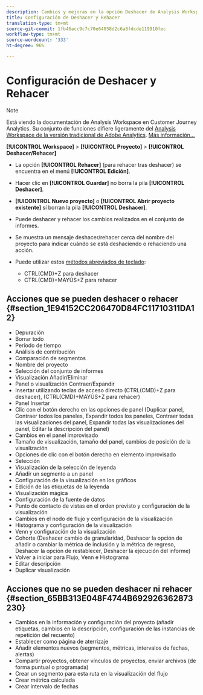 ```yaml
---
description: Cambios y mejoras en la opción Deshacer de Analysis Workspace
title: Configuración de Deshacer y Rehacer
translation-type: tm+mt
source-git-commit: 1fb46acc9c7c70e64058d2c6a8fdcde119910fec
workflow-type: tm+mt
source-wordcount: '333'
ht-degree: 96%

---
```



# Configuración de Deshacer y Rehacer

>[!NOTE]
>
>Está viendo la documentación de Analysis Workspace en Customer Journey Analytics. Su conjunto de funciones difiere ligeramente del [Analysis Workspace de la versión tradicional de Adobe Analytics](https://docs.adobe.com/content/help/es-ES/analytics/analyze/analysis-workspace/home.html). [Más información...](/help/getting-started/cja-aa.md)

**[!UICONTROL Workspace]** > **[!UICONTROL Proyecto]** > **[!UICONTROL Deshacer/Rehacer]**

* La opción **[!UICONTROL Rehacer]** (para rehacer tras deshacer) se encuentra en el menú **[!UICONTROL Edición]**.

* Hacer clic en **[!UICONTROL Guardar]** no borra la pila **[!UICONTROL Deshacer]**.

* **[!UICONTROL Nuevo proyecto]** o **[!UICONTROL Abrir proyecto existente]** sí borran la pila **[!UICONTROL Deshacer]**.

* Puede deshacer y rehacer los cambios realizados en el conjunto de informes.
* Se muestra un mensaje deshacer/rehacer cerca del nombre del proyecto para indicar cuándo se está deshaciendo o rehaciendo una acción.
* Puede utilizar estos [métodos abreviados de teclado](/help/analysis-workspace/build-workspace-project/fa-shortcut-keys.md):

   * CTRL(CMD)+Z para deshacer
   * CTRL(CMD)+MAYÚS+Z para rehacer

## Acciones que se pueden deshacer o rehacer {#section_1E94152CC206470D84FC11710311DA12}

* Depuración
* Borrar todo
* Período de tiempo
* Análisis de contribución
* Comparación de segmentos
* Nombre del proyecto
* Selección del conjunto de informes
* Visualización Añadir/Eliminar
* Panel o visualización Contraer/Expandir
* Insertar utilizando teclas de acceso directo (CTRL(CMD)+Z para deshacer), (CTRL(CMD)+MAYÚS+Z para rehacer)
* Panel Insertar
* Clic con el botón derecho en las opciones de panel (Duplicar panel, Contraer todos los paneles, Expandir todos los paneles, Contraer todas las visualizaciones del panel, Expandir todas las visualizaciones del panel, Editar la descripción del panel)
* Cambios en el panel improvisado
* Tamaño de visualización, tamaño del panel, cambios de posición de la visualización
* Opciones de clic con el botón derecho en elemento improvisado
* Selección
* Visualización de la selección de leyenda
* Añadir un segmento a un panel
* Configuración de la visualización en los gráficos
* Edición de las etiquetas de la leyenda
* Visualización mágica
* Configuración de la fuente de datos
* Punto de contacto de vistas en el orden previsto y configuración de la visualización
* Cambios en el nodo de flujo y configuración de la visualización
* Histograma y configuración de la visualización
* Venn y configuración de la visualización
* Cohorte (Deshacer cambio de granularidad, Deshacer la opción de añadir o cambiar la métrica de inclusión y la métrica de regreso, Deshacer la opción de restablecer, Deshacer la ejecución del informe)
* Volver a iniciar para Flujo, Venn e Histograma
* Editar descripción
* Duplicar visualización

## Acciones que no se pueden deshacer ni rehacer {#section_65BB313E048F4744B692926362873230}

* Cambios en la información y configuración del proyecto (añadir etiquetas, cambios en la descripción, configuración de las instancias de repetición del recuento)
* Establecer como página de aterrizaje
* Añadir elementos nuevos (segmentos, métricas, intervalos de fechas, alertas)
* Compartir proyectos, obtener vínculos de proyectos, enviar archivos (de forma puntual o programada)
* Crear un segmento para esta ruta en la visualización del flujo
* Crear métrica calculada
* Crear intervalo de fechas

